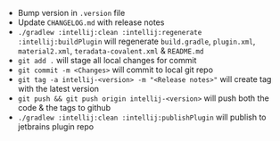 - Bump version in `.version` file
- Update `CHANGELOG.md` with release notes
- `./gradlew :intellij:clean :intellij:regenerate :intellij:buildPlugin` will regenerate `build.gradle`, `plugin.xml`, `material2.xml`, `teradata-covalent.xml` & `README.md`
- `git add .` will stage all local changes for commit
- `git commit -m <Changes>` will commit to local git repo
- `git tag -a intellij-<version> -m "<Release notes>"` will create tag with the latest version
- `git push && git push origin intellij-<version>` will push both the code & the tags to github
- `./gradlew :intellij:clean :intellij:publishPlugin` will publish to jetbrains plugin repo
